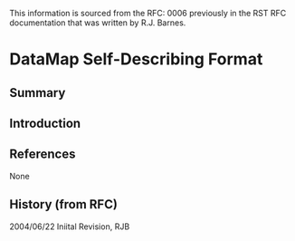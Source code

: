 <!-- Copyright (C) 2020 VT SuperDARN, Virginia Polytechnic Institute and State University 
author(s): Kevin Sterne

Disclaimer: License under GNU v3.0, the file is found in the root directory under LICENSE 

-->

This information is sourced from the RFC: 0006 previously in the RST RFC documentation that was written by R.J. Barnes.

# DataMap Self-Describing Format

## Summary


## Introduction



## References

None

## History (from RFC)

2004/06/22 Iniital Revision, RJB

